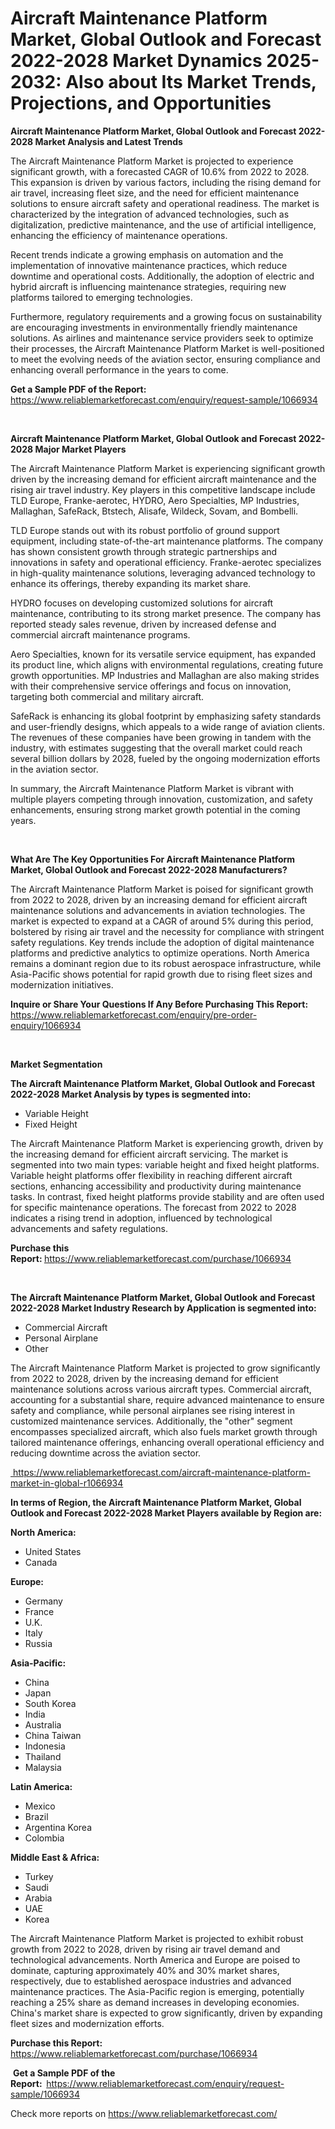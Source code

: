 <p><h1>Aircraft Maintenance Platform Market, Global Outlook and Forecast 2022-2028 Market Dynamics 2025-2032: Also about Its Market Trends, Projections, and Opportunities</h1></p><p><strong>Aircraft Maintenance Platform Market, Global Outlook and Forecast 2022-2028 Market Analysis and Latest Trends</strong></p>
<p><p>The Aircraft Maintenance Platform Market is projected to experience significant growth, with a forecasted CAGR of 10.6% from 2022 to 2028. This expansion is driven by various factors, including the rising demand for air travel, increasing fleet size, and the need for efficient maintenance solutions to ensure aircraft safety and operational readiness. The market is characterized by the integration of advanced technologies, such as digitalization, predictive maintenance, and the use of artificial intelligence, enhancing the efficiency of maintenance operations.</p><p>Recent trends indicate a growing emphasis on automation and the implementation of innovative maintenance practices, which reduce downtime and operational costs. Additionally, the adoption of electric and hybrid aircraft is influencing maintenance strategies, requiring new platforms tailored to emerging technologies.</p><p>Furthermore, regulatory requirements and a growing focus on sustainability are encouraging investments in environmentally friendly maintenance solutions. As airlines and maintenance service providers seek to optimize their processes, the Aircraft Maintenance Platform Market is well-positioned to meet the evolving needs of the aviation sector, ensuring compliance and enhancing overall performance in the years to come.</p></p>
<p><strong>Get a Sample PDF of the Report:&nbsp;</strong> <a href="https://www.reliablemarketforecast.com/enquiry/request-sample/1066934?utm_campaign=3500&utm_medium=2&utm_source=Github&utm_content=ia&utm_term=21032025&utm_id=aircraft-maintenance-platform-market-global-outlook-and-forecast-2022-2028">https://www.reliablemarketforecast.com/enquiry/request-sample/1066934</a></p>
<p>&nbsp;</p>
<p><strong>Aircraft Maintenance Platform Market, Global Outlook and Forecast 2022-2028 Major Market Players</strong></p>
<p><p>The Aircraft Maintenance Platform Market is experiencing significant growth driven by the increasing demand for efficient aircraft maintenance and the rising air travel industry. Key players in this competitive landscape include TLD Europe, Franke-aerotec, HYDRO, Aero Specialties, MP Industries, Mallaghan, SafeRack, Btstech, Alisafe, Wildeck, Sovam, and Bombelli.</p><p>TLD Europe stands out with its robust portfolio of ground support equipment, including state-of-the-art maintenance platforms. The company has shown consistent growth through strategic partnerships and innovations in safety and operational efficiency. Franke-aerotec specializes in high-quality maintenance solutions, leveraging advanced technology to enhance its offerings, thereby expanding its market share.</p><p>HYDRO focuses on developing customized solutions for aircraft maintenance, contributing to its strong market presence. The company has reported steady sales revenue, driven by increased defense and commercial aircraft maintenance programs.</p><p>Aero Specialties, known for its versatile service equipment, has expanded its product line, which aligns with environmental regulations, creating future growth opportunities. MP Industries and Mallaghan are also making strides with their comprehensive service offerings and focus on innovation, targeting both commercial and military aircraft.</p><p>SafeRack is enhancing its global footprint by emphasizing safety standards and user-friendly designs, which appeals to a wide range of aviation clients. The revenues of these companies have been growing in tandem with the industry, with estimates suggesting that the overall market could reach several billion dollars by 2028, fueled by the ongoing modernization efforts in the aviation sector.</p><p>In summary, the Aircraft Maintenance Platform Market is vibrant with multiple players competing through innovation, customization, and safety enhancements, ensuring strong market growth potential in the coming years.</p></p>
<p>&nbsp;</p>
<p><strong>What Are The Key Opportunities For Aircraft Maintenance Platform Market, Global Outlook and Forecast 2022-2028 Manufacturers?</strong></p>
<p><p>The Aircraft Maintenance Platform Market is poised for significant growth from 2022 to 2028, driven by an increasing demand for efficient aircraft maintenance solutions and advancements in aviation technologies. The market is expected to expand at a CAGR of around 5% during this period, bolstered by rising air travel and the necessity for compliance with stringent safety regulations. Key trends include the adoption of digital maintenance platforms and predictive analytics to optimize operations. North America remains a dominant region due to its robust aerospace infrastructure, while Asia-Pacific shows potential for rapid growth due to rising fleet sizes and modernization initiatives.</p></p>
<p><strong>Inquire or Share Your Questions If Any Before Purchasing This Report:</strong> <a href="https://www.reliablemarketforecast.com/enquiry/pre-order-enquiry/1066934?utm_campaign=3500&utm_medium=2&utm_source=Github&utm_content=ia&utm_term=21032025&utm_id=aircraft-maintenance-platform-market-global-outlook-and-forecast-2022-2028">https://www.reliablemarketforecast.com/enquiry/pre-order-enquiry/1066934</a></p>
<p>&nbsp;</p>
<p><strong>Market Segmentation</strong></p>
<p><strong>The Aircraft Maintenance Platform Market, Global Outlook and Forecast 2022-2028 Market Analysis by types is segmented into:</strong></p>
<p><ul><li>Variable Height</li><li>Fixed Height</li></ul></p>
<p><p>The Aircraft Maintenance Platform Market is experiencing growth, driven by the increasing demand for efficient aircraft servicing. The market is segmented into two main types: variable height and fixed height platforms. Variable height platforms offer flexibility in reaching different aircraft sections, enhancing accessibility and productivity during maintenance tasks. In contrast, fixed height platforms provide stability and are often used for specific maintenance operations. The forecast from 2022 to 2028 indicates a rising trend in adoption, influenced by technological advancements and safety regulations.</p></p>
<p><strong>Purchase this Report:&nbsp;</strong><a href="https://www.reliablemarketforecast.com/purchase/1066934?utm_campaign=3500&utm_medium=2&utm_source=Github&utm_content=ia&utm_term=21032025&utm_id=aircraft-maintenance-platform-market-global-outlook-and-forecast-2022-2028">https://www.reliablemarketforecast.com/purchase/1066934</a></p>
<p>&nbsp;</p>
<p><strong>The Aircraft Maintenance Platform Market, Global Outlook and Forecast 2022-2028 Market Industry Research by Application is segmented into:</strong></p>
<p><ul><li>Commercial Aircraft</li><li>Personal Airplane</li><li>Other</li></ul></p>
<p><p>The Aircraft Maintenance Platform Market is projected to grow significantly from 2022 to 2028, driven by the increasing demand for efficient maintenance solutions across various aircraft types. Commercial aircraft, accounting for a substantial share, require advanced maintenance to ensure safety and compliance, while personal airplanes see rising interest in customized maintenance services. Additionally, the "other" segment encompasses specialized aircraft, which also fuels market growth through tailored maintenance offerings, enhancing overall operational efficiency and reducing downtime across the aviation sector.</p></p>
<p><a href="https://www.reliablemarketforecast.com/aircraft-maintenance-platform-market-in-global-r1066934?utm_campaign=3500&utm_medium=2&utm_source=Github&utm_content=ia&utm_term=21032025&utm_id=aircraft-maintenance-platform-market-global-outlook-and-forecast-2022-2028">&nbsp;https://www.reliablemarketforecast.com/aircraft-maintenance-platform-market-in-global-r1066934</a></p>
<p><strong>In terms of Region, the Aircraft Maintenance Platform Market, Global Outlook and Forecast 2022-2028 Market Players available by Region are:</strong></p>
<p>
    <p> <strong> North America: </strong>
        <ul>
            <li>United States</li>
            <li>Canada</li>
        </ul>
        </p> 
    <p> <strong> Europe: </strong>
        <ul>
            <li>Germany</li>
            <li>France</li>
            <li>U.K.</li>
            <li>Italy</li>
            <li>Russia</li>
        </ul>
        </p> 
    <p> <strong> Asia-Pacific: </strong>
        <ul>
            <li>China</li>
            <li>Japan</li>
            <li>South Korea</li>
            <li>India</li>
            <li>Australia</li>
            <li>China Taiwan</li>
            <li>Indonesia</li>
            <li>Thailand</li>
            <li>Malaysia</li>
        </ul>
        </p> 
    <p> <strong> Latin America: </strong>
        <ul>
            <li>Mexico</li>
            <li>Brazil</li>
            <li>Argentina Korea</li>
            <li>Colombia</li>
        </ul>
        </p> 
    <p> <strong> Middle East & Africa: </strong>
        <ul>
            <li>Turkey</li>
            <li>Saudi</li>
            <li>Arabia</li>
            <li>UAE</li>
            <li>Korea</li>
        </ul>
    </p>
    </p>
<p><p>The Aircraft Maintenance Platform Market is projected to exhibit robust growth from 2022 to 2028, driven by rising air travel demand and technological advancements. North America and Europe are poised to dominate, capturing approximately 40% and 30% market shares, respectively, due to established aerospace industries and advanced maintenance practices. The Asia-Pacific region is emerging, potentially reaching a 25% share as demand increases in developing economies. China's market share is expected to grow significantly, driven by expanding fleet sizes and modernization efforts.</p></p>
<p><strong>Purchase this Report: </strong><a href="https://www.reliablemarketforecast.com/purchase/1066934?utm_campaign=3500&utm_medium=2&utm_source=Github&utm_content=ia&utm_term=21032025&utm_id=aircraft-maintenance-platform-market-global-outlook-and-forecast-2022-2028">https://www.reliablemarketforecast.com/purchase/1066934</a></p>
<p>&nbsp;<strong>Get a Sample PDF of the Report:&nbsp;&nbsp;</strong><a href="https://www.reliablemarketforecast.com/enquiry/request-sample/1066934?utm_campaign=3500&utm_medium=2&utm_source=Github&utm_content=ia&utm_term=21032025&utm_id=aircraft-maintenance-platform-market-global-outlook-and-forecast-2022-2028">https://www.reliablemarketforecast.com/enquiry/request-sample/1066934</a></p>
<p><strong></strong></p>
<p>Check more reports on <a href="https://www.reliablemarketforecast.com/?utm_campaign=3500&utm_medium=2&utm_source=Github&utm_content=ia&utm_term=21032025&utm_id=aircraft-maintenance-platform-market-global-outlook-and-forecast-2022-2028">https://www.reliablemarketforecast.com/</a></p>
